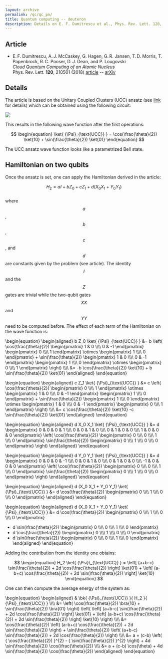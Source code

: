 ```yaml
---
layout: archive
permalink: /qc/qc_pn/
title: Quantum computing -- deuteron
description: Details on E. F. Dumitrescu et al., Phys. Rev. Lett. 120, 210501 (2018)
---
```



## Article 

- E. F. Dumitrescu, A. J. McCaskey, G. Hagen, G. R. Jansen, T. D. Morris, T. Papenbrock, R. C. Pooser, D. J. Dean, and P. Lougovski  
  _Cloud Quantum Computing of an Atomic Nucleus_  
  Phys. Rev. Lett. **120**, 210501 (2018) [article](https://doi.org/10.1103/PhysRevLett.120.210501) -- [arXiv](https://arxiv.org/abs/1801.03897)

## Details

The article is based on the Unitary Coupled Clusters (UCC) ansatz (see [link](./qc_UCC/) for details) which can be obtained using the following circuit:  

![](https://kevinfossez.github.io/files/fig_qc_circuit_UCC.png)

This results in the following wave function after the first operations:


$$
\begin{equation}
	\ket{ {\Psi}_{\text{UCC}} } = \cos(\frac{\theta}{2}) \ket{10} + \sin(\frac{\theta}{2}) \ket{01}
\end{equation}
$$  

The UCC ansatz wave function looks like a parametrized Bell state. 


## Hamiltonian on two qubits

Once the ansatz is set, one can apply the Hamiltonian derived in the article:

$$
\begin{equation}
	{H}_{2} = a I + b {Z}_{0} + c {Z}_{1} + d ({X}_{0} {X}_{1} + {Y}_{0} {Y}_{1})
\end{equation}
$$  
where $${ a }$$, $${ b }$$, $${ c }$$, and $${ d }$$ are constants given by the problem (see article). The identity $${ I }$$ and the $${ Z }$$ gates are trivial while the two-qubit gates $${ XX }$$ and $${ YY }$$ need to be computed before. The effect of each term of the Hamiltonian on the wave function is:  


\begin{equation}
\begin{aligned}
  b Z_0 \ket{ {\Psi}\_{\text{UCC}} }
  &= b \left(
  \cos(\frac{\theta}{2})
  \begin{pmatrix}
  1 & 0 \\\\\\\\
  0 & -1
  \end{pmatrix}
  \begin{pmatrix}
  0 \\\\\\\\
  1
  \end{pmatrix}
  \otimes
  \begin{pmatrix}
  1 \\\\\\\\
  0
  \end{pmatrix}
	+ \sin(\frac{\theta}{2})
  \begin{pmatrix}
  1 & 0 \\\\\\\\
  0 & -1
  \end{pmatrix}
  \begin{pmatrix}
  1 \\\\\\\\
  0
  \end{pmatrix}
  \otimes
  \begin{pmatrix}
  0 \\\\\\\\
  1
  \end{pmatrix}
  \right) \\\\\\\\
  &= -b \cos(\frac{\theta}{2}) \ket{10} + b \sin(\frac{\theta}{2}) \ket{01}
\end{aligned}
\end{equation}

\begin{equation}
\begin{aligned}
  c Z_1 \ket{ {\Psi}\_{\text{UCC}} }
  &= c \left(
  \cos(\frac{\theta}{2})
  \begin{pmatrix}
  0 \\\\\\\\
  1
  \end{pmatrix}
  \otimes
  \begin{pmatrix}
  1 & 0 \\\\\\\\
  0 & -1
  \end{pmatrix}
  \begin{pmatrix}
  1 \\\\\\\\
  0
  \end{pmatrix}
	+ \sin(\frac{\theta}{2})
  \begin{pmatrix}
  1 \\\\\\\\
  0
  \end{pmatrix}
  \otimes
  \begin{pmatrix}
  1 & 0 \\\\\\\\
  0 & -1
  \end{pmatrix}
  \begin{pmatrix}
  0 \\\\\\\\
  1
  \end{pmatrix}
  \right) \\\\\\\\
  &= c \cos(\frac{\theta}{2}) \ket{10} -c \sin(\frac{\theta}{2}) \ket{01}
\end{aligned}
\end{equation}


\begin{equation}
\begin{aligned}
  d X_0 X_1 \ket{ {\Psi}\_{\text{UCC}} }
  &= d
  \begin{pmatrix}
		0 & 0 & 0 & 1 \\\\\\\\
		0 & 0 & 1 & 0 \\\\\\\\
    0 & 1 & 0 & 0 \\\\\\\\
    1 & 0 & 0 & 0
	\end{pmatrix}
  \left(
  \cos(\frac{\theta}{2})
  \begin{pmatrix}
  0 \\\\\\\\
  0 \\\\\\\\
  1 \\\\\\\\
  0
  \end{pmatrix}
  \sin(\frac{\theta}{2})
  \begin{pmatrix}
    0 \\\\\\\\
    1 \\\\\\\\
    0 \\\\\\\\
    0
  \end{pmatrix}
  \right)
\end{aligned}
\end{equation}

\begin{equation}
\begin{aligned}
  d Y_0 Y_1 \ket{ {\Psi}\_{\text{UCC}} }
  &= d
  \begin{pmatrix}
    0 & 0 & 0 & -1 \\\\\\\\
    0 & 0 & 1 & 0 \\\\\\\\
    0 & 1 & 0 & 0 \\\\\\\\
    -1 & 0 & 0 & 0
  \end{pmatrix}
  \left(
  \cos(\frac{\theta}{2})
  \begin{pmatrix}
  0 \\\\\\\\
  0 \\\\\\\\
  1 \\\\\\\\
  0
  \end{pmatrix}
  \sin(\frac{\theta}{2})
  \begin{pmatrix}
  0 \\\\\\\\
  1 \\\\\\\\
  0 \\\\\\\\
  0
  \end{pmatrix}
  \right)
\end{aligned}
\end{equation}




\begin{equation}
\begin{aligned}
  d (X\_0 X\_1 + Y\_0 Y\_1) \ket{ {\Psi}\_{\text{UCC}} }
  &= d \cos(\frac{\theta}{2})
  \begin{pmatrix}
    0 \\\\\\\\
    1 \\\\\\\\
    0 \\\\\\\\
    0
  \end{pmatrix}
\end{aligned}
\end{equation}




\begin{equation}
\begin{aligned}
  d (X\_0 X\_1 + Y\_0 Y\_1) \ket{ {\Psi}\_{\text{UCC}} }
  &= d \cos(\frac{\theta}{2})
  \begin{pmatrix}
    0 \\\\\\\\
    1 \\\\\\\\
    0 \\\\\\\\
    0
  \end{pmatrix}
  + d \sin(\frac{\theta}{2})
  \begin{pmatrix}
    0 \\\\\\\\
    0 \\\\\\\\
    1 \\\\\\\\
    0
  \end{pmatrix}
  + d \cos(\frac{\theta}{2})
  \begin{pmatrix}
    0 \\\\\\\\
    1 \\\\\\\\
    0 \\\\\\\\
    0
  \end{pmatrix}
  + d \sin(\frac{\theta}{2})
  \begin{pmatrix}
    0 \\\\\\\\
    0 \\\\\\\\
    1 \\\\\\\\
    0
  \end{pmatrix}
\end{aligned}
\end{equation}


Adding the contribution from the identity one obtains:

$$
\begin{equation}
  H_2 \ket{ {\Psi}\_{\text{UCC}} } = \left[ (a+b-c) \sin(\frac{\theta}{2}) + 2d \cos(\frac{\theta}{2}) \right] \ket{01} + \left[ (a-b+c) \cos(\frac{\theta}{2}) + 2d \sin(\frac{\theta}{2}) \right] \ket{10}
\end{equation}
$$

One can then compute the average energy of the system as:  

\begin{equation}
\begin{aligned}
  & \bk{ {\Psi}\_{\text{UCC}} }{ H_2 }{ {\Psi}\_{\text{UCC}} } \\\\\\\\
  &= \left( \cos(\frac{\theta}{2}) \bra{10} + \sin(\frac{\theta}{2}) \bra{01} \right)
  \left( \left[ (a+b-c) \sin(\frac{\theta}{2}) + 2d \cos(\frac{\theta}{2}) \right] \ket{01} + \left[ (a-b+c) \cos(\frac{\theta}{2}) + 2d \sin(\frac{\theta}{2}) \right] \ket{10} \right) \\\\\\\\
  &= \cos(\frac{\theta}{2}) \left( (a-b+c) \cos(\frac{\theta}{2}) + 2d \sin(\frac{\theta}{2}) \right) + \sin(\frac{\theta}{2}) \left( (a+b-c) \sin(\frac{\theta}{2}) + 2d \cos(\frac{\theta}{2}) \right) \\\\\\\\
  &= a + (c-b) \left( { \cos(\frac{\theta}{2}) }^{2} - { \sin(\frac{\theta}{2}) }^{2} \right) + 4d \sin(\frac{\theta}{2}) \cos(\frac{\theta}{2}) \\\\\\\\
  &= a + (c-b) \cos(\theta) + 4d \sin(\frac{\theta}{2}) \cos(\frac{\theta}{2})
\end{aligned}
\end{equation}


